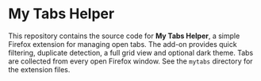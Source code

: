 # My Tabs Helper

This repository contains the source code for **My Tabs Helper**, a simple Firefox extension for managing open tabs. The add-on provides quick filtering, duplicate detection, a full grid view and optional dark theme. Tabs are collected from every open Firefox window. See the `mytabs` directory for the extension files.
